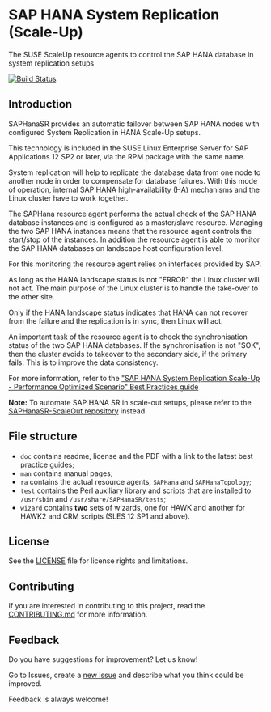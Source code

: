 # SAP HANA System Replication (Scale-Up)

The SUSE ScaleUp resource agents to control the SAP HANA database in system replication setups


[![Build Status](https://travis-ci.org/SUSE/SAPHanaSR.svg?branch=master)](https://travis-ci.org/SUSE/SAPHanaSR)


## Introduction

SAPHanaSR provides an automatic failover between SAP HANA nodes with configured System Replication in HANA Scale-Up setups.

This technology is included in the SUSE Linux Enterprise Server for SAP Applications 12 SP2 or later, via the RPM package with the same name.

System replication will help to replicate the database data from one node to another node in order to compensate for database failures. With this mode of operation, internal SAP HANA high-availability (HA) mechanisms and the Linux cluster have to work together.

The SAPHana resource agent performs the actual check of the SAP HANA database instances and is configured as a master/slave resource.
Managing the two SAP HANA instances means that the resource agent controls the start/stop of the instances. In addition the resource agent is able to monitor the SAP HANA databases on landscape host configuration level.

For this monitoring the resource agent relies on interfaces provided by SAP.

As long as the HANA landscape status is not "ERROR" the Linux cluster will not act. The main purpose of the Linux cluster is to handle the take-over to the other site.

Only if the HANA landscape status indicates that HANA can not recover from the failure and the replication is in sync, then Linux will act.

An important task of the resource agent is to check the synchronisation status of the two SAP HANA databases. If the synchronisation is not "SOK", then the
cluster avoids to takeover to the secondary side, if the primary fails. This is to improve the data consistency.

For more information, refer to the ["SAP HANA System Replication Scale-Up - Performance Optimized Scenario" Best Practices guide](https://documentation.suse.com/sbp/all/single-html/SLES4SAP-hana-sr-guide-PerfOpt-12/)

**Note:** To automate SAP HANA SR in scale-out setups, please refer to the [SAPHanaSR-ScaleOut repository](https://github.com/SUSE/SAPHanaSR-ScaleOut) instead.


## File structure

- `doc` contains readme, license and the PDF with a link to the latest best practice guides;
- `man` contains manual pages;
- `ra` contains the actual resource agents, `SAPHana` and `SAPHanaTopology`;
- `test` contains the Perl auxiliary library and scripts that are installed to `/usr/sbin` and `/usr/share/SAPHanaSR/tests`;
- `wizard` contains **two** sets of wizards, one for HAWK and another for HAWK2 and CRM scripts (SLES 12 SP1 and above).


## License

See the [LICENSE](LICENSE) file for license rights and limitations.


## Contributing

If you are interested in contributing to this project, read the [CONTRIBUTING.md](CONTRIBUTING.md) for more information.


## Feedback
Do you have suggestions for improvement? Let us know!

Go to Issues, create a [new issue](https://github.com/SUSE/SAPHanaSR/issues) and describe what you think could be improved.

Feedback is always welcome!



